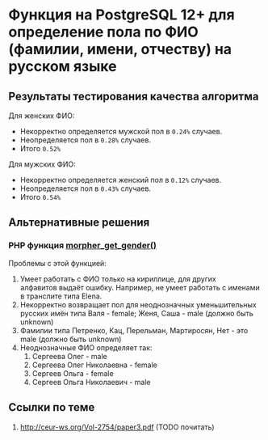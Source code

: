 # Функция на PostgreSQL 12+ для определение пола по ФИО (фамилии, имени, отчеству) на русском языке

## Результаты тестирования качества алгоритма

Для женских ФИО:

* Некорректно определяется мужской пол в `0.24%` случаев.
* Неопределяется пол в `0.28%` случаев.
* Итого `0.52%`

Для мужских ФИО:

* Некорректно определяется женский пол в `0.12%` случаев.
* Неопределяется пол в `0.43%` случаев.
* Итого `0.54%`		

## Альтернативные решения 

### PHP функция [morpher_get_gender()](https://morpher.ru/php/extension/#rod)

Проблемы с этой функцией:

1. Умеет работать с ФИО только на кириллице, для других алфавитов выдаёт ошибку. Например, не умеет работать с именами в транслите типа Elena.
1. Некорректно возвращает пол для неоднозначных уменьшительных русских имён типа Валя - female; Женя, Саша - male (должно быть unknown)
1. Фамилии типа Петренко, Кац, Перельман, Мартиросян, Нет - это male (должно быть unknown)
1. Неоднозначные ФИО определяет так:
   1. Сергеева Олег - male
   1. Сергеева Олег Николаевна - female
   1. Сергеев Ольга - female
   1. Сергеев Ольга Николаевич - male

## Ссылки по теме

1. http://ceur-ws.org/Vol-2754/paper3.pdf (TODO почитать)
